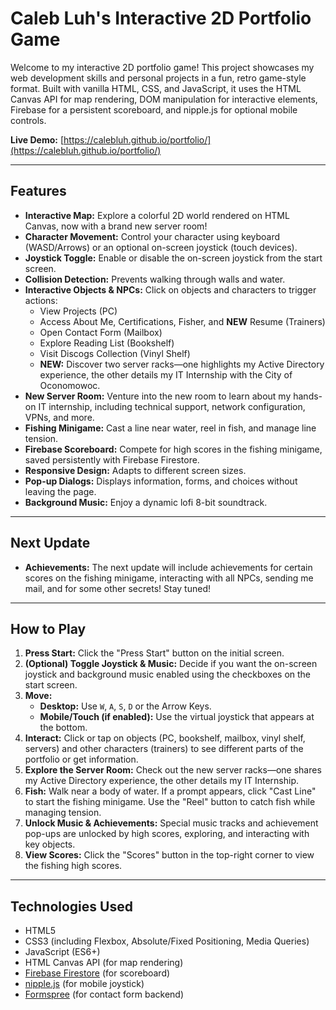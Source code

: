 # Caleb Luh's Interactive 2D Portfolio Game

Welcome to my interactive 2D portfolio game! This project showcases my web development skills and personal projects in a fun, retro game-style format. Built with vanilla HTML, CSS, and JavaScript, it uses the HTML Canvas API for map rendering, DOM manipulation for interactive elements, Firebase for a persistent scoreboard, and nipple.js for optional mobile controls.

**Live Demo:** [https://calebluh.github.io/portfolio/](https://calebluh.github.io/portfolio/)

---

## Features

* **Interactive Map:** Explore a colorful 2D world rendered on HTML Canvas, now with a brand new server room!
* **Character Movement:** Control your character using keyboard (WASD/Arrows) or an optional on-screen joystick (touch devices).
* **Joystick Toggle:** Enable or disable the on-screen joystick from the start screen.
* **Collision Detection:** Prevents walking through walls and water.
* **Interactive Objects & NPCs:** Click on objects and characters to trigger actions:
    * View Projects (PC)
    * Access About Me, Certifications, Fisher, and **NEW** Resume (Trainers)
    * Open Contact Form (Mailbox)
    * Explore Reading List (Bookshelf)
    * Visit Discogs Collection (Vinyl Shelf)
    * **NEW:** Discover two server racks—one highlights my Active Directory experience, the other details my IT Internship with the City of Oconomowoc.
* **New Server Room:** Venture into the new room to learn about my hands-on IT internship, including technical support, network configuration, VPNs, and more.
* **Fishing Minigame:** Cast a line near water, reel in fish, and manage line tension.
* **Firebase Scoreboard:** Compete for high scores in the fishing minigame, saved persistently with Firebase Firestore.
* **Responsive Design:** Adapts to different screen sizes.
* **Pop-up Dialogs:** Displays information, forms, and choices without leaving the page.
* **Background Music:** Enjoy a dynamic lofi 8-bit soundtrack.

---

## Next Update
* **Achievements:** The next update will include achievements for certain scores on the fishing minigame, interacting with all NPCs, sending me mail, and for some other secrets! Stay tuned!

---

## How to Play

1. **Press Start:** Click the "Press Start" button on the initial screen.
2. **(Optional) Toggle Joystick & Music:** Decide if you want the on-screen joystick and background music enabled using the checkboxes on the start screen.
3. **Move:**
    * **Desktop:** Use `W`, `A`, `S`, `D` or the Arrow Keys.
    * **Mobile/Touch (if enabled):** Use the virtual joystick that appears at the bottom.
4. **Interact:** Click or tap on objects (PC, bookshelf, mailbox, vinyl shelf, servers) and other characters (trainers) to see different parts of the portfolio or get information.
5. **Explore the Server Room:** Check out the new server racks—one shares my Active Directory experience, the other details my IT Internship.
6. **Fish:** Walk near a body of water. If a prompt appears, click "Cast Line" to start the fishing minigame. Use the "Reel" button to catch fish while managing tension.
7. **Unlock Music & Achievements:** Special music tracks and achievement pop-ups are unlocked by high scores, exploring, and interacting with key objects.
8. **View Scores:** Click the "Scores" button in the top-right corner to view the fishing high scores.

---

## Technologies Used

* HTML5
* CSS3 (including Flexbox, Absolute/Fixed Positioning, Media Queries)
* JavaScript (ES6+)
* HTML Canvas API (for map rendering)
* [Firebase Firestore](https://firebase.google.com/docs/firestore) (for scoreboard)
* [nipple.js](https://github.com/yoannmoinet/nipplejs) (for mobile joystick)
* [Formspree](https://formspree.io/) (for contact form backend)